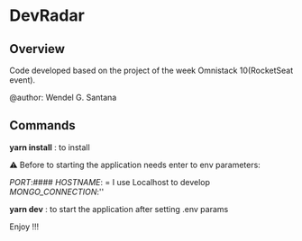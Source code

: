 # DevRadar

## Overview

Code developed based on the project of the week Omnistack 10(RocketSeat event).

@author: Wendel G. Santana

## Commands

__yarn install__ : to install

⚠ Before to starting the application needs enter to env parameters:

_PORT_:####
_HOSTNAME_:<hostname> = I use Localhost to develop
_MONGO_CONNECTION_:'<url-mongo>'

__yarn dev__ : to start the application after setting .env params

Enjoy !!!
